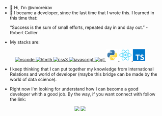 - 👋 Hi, I’m @vmoreirav
- 👀 I became a developer, since the last time that I wrote this. I learned in this time that:
  <p align="left">
     “Success is the sum of small efforts, repeated day in and day out.” - Robert Collier 
  </p>   
 - My stacks are: 
 <p align="center">
   <a href="https://code.visualstudio.com/">
      <img src="https://cdn.jsdelivr.net/gh/devicons/devicon/icons/vscode/vscode-original.svg" alt="vscode" width="40" height="40"/>
   </a>
   <a href="https://developer.mozilla.org/pt-BR/docs/Web/HTML">
      <img src="https://cdn.jsdelivr.net/gh/devicons/devicon/icons/html5/html5-plain.svg" alt="html5" width="40" height="40"/>
   </a>
   <a href="https://developer.mozilla.org/pt-BR/docs/Web/CSS">
      <img src="https://cdn.jsdelivr.net/gh/devicons/devicon/icons/css3/css3-plain.svg" alt="css3" width="40" height="40"/>
   </a>
   <a href="https://developer.mozilla.org/en-US/docs/Web/JavaScript">
      <img src="https://cdn.jsdelivr.net/gh/devicons/devicon/icons/javascript/javascript-original.svg" alt="javascript" width="40" height="40"/>
   <a href="https://git-scm.com/">
      <img src="https://cdn.jsdelivr.net/gh/devicons/devicon/icons/git/git-original.svg" alt="git" width="40" height="40"/>
   </a>
    <a href="https://git-scm.com/](https://www.python.org/">
      <img src="https://github.com/devicons/devicon/blob/v2.15.1/icons/python/python-original.svg" alt="git" width="40" height="40"/>
   </a>
    <a href="https://reactjs.org/">
      <img src="https://github.com/devicons/devicon/blob/v2.15.1/icons/react/react-original.svg" alt="git" width="40" height="40"/>
   </a>
     <a href="https://reactjs.org/">
      <img src="https://github.com/devicons/devicon/blob/v2.15.1/icons/typescript/typescript-original.svg" alt="git" width="40" height="40"/>
   </a>
</p>

- I keep thinking that I can put together my knowledge from International Relations and world of developer (maybe this bridge can be made by the world of data science).

- Right now I'm looking for understand how I can become a good developer whith a good job. By the way, if you want connect with follow the link: 

<p align="center">
     <a href="https://www.linkedin.com/in/vin%C3%ADcius-moreira-28b155198/" alt="Linkedin" target="_blank">
       <img src="https://img.shields.io/badge/-Linkedin-0e76a8?style=flat-square&logo=Linkedin&logoColor=white&link=LINK-DO-SEU-LINKEDIN" /></a>
     <a href="vmoreira.m09@gmail.com" alt="Gmail">
       <img src="https://img.shields.io/badge/-Gmail-FF0000?style=flat-square&labelColor=FF0000&logo=gmail&logoColor=white&link=LINK-DO-SEU-EMAIL" /></a>
</p>

<!---
vmoreirav/vmoreirav is a ✨ special ✨ repository because its `README.md` (this file) appears on your GitHub profile.
You can click the Preview link to take a look at your changes.
--->
